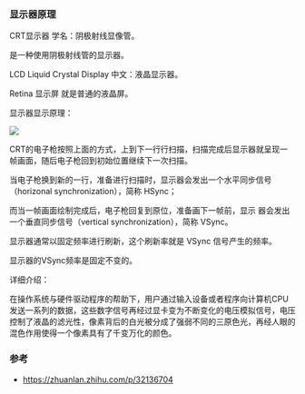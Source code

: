 ### 显示器原理

CRT显示器 学名：阴极射线显像管。

是一种使用阴极射线管的显示器。

LCD Liquid Crystal Display 中文：液晶显示器。

Retina 显示屏 就是普通的液晶屏。

显示器显示原理：

![](http://pc5ouzvhg.bkt.clouddn.com/158CBCE1-05EE-4687-A658-F16AF76B5CC9.jpg)

CRT的电子枪按照上面的方式，上到下一行行扫描，扫描完成后显示器就呈现一帧画面，随后电子枪回到初始位置继续下一次扫描。

当电子枪换到新的一行，准备进行扫描时，显示器会发出一个水平同步信号（horizonal synchronization），简称 HSync；

而当一帧画面绘制完成后，电子枪回复到原位，准备画下一帧前，显示
器会发出一个垂直同步信号（vertical synchronization），简称 VSync。

显示器通常以固定频率进行刷新，这个刷新率就是 VSync 信号产生的频率。

显示器的VSync频率是固定不变的。

详细介绍：

在操作系统与硬件驱动程序的帮助下，用户通过输入设备或者程序向计算机CPU发送一系列的数据，这些数字信号再经过显卡变为不断变化的电压模拟信号，电压控制了液晶的滤光性，像素背后的白光被分成了强弱不同的三原色光，再经人眼的混色作用使得一个像素具有了千变万化的颜色。

### 参考

- https://zhuanlan.zhihu.com/p/32136704